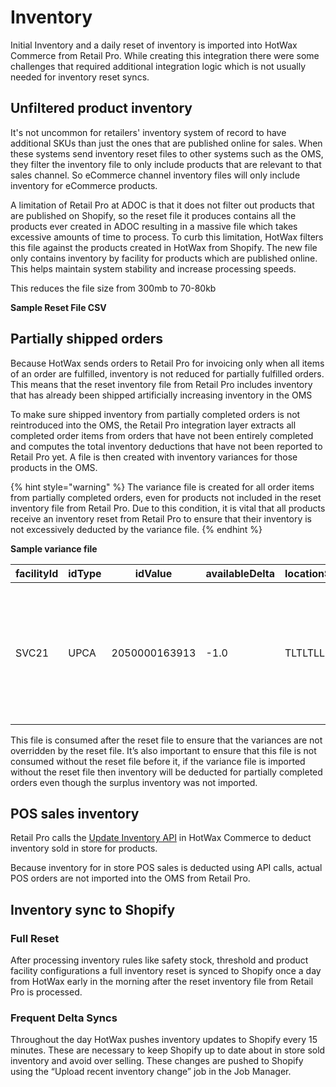 # Inventory

Initial Inventory and a daily reset of inventory is imported into HotWax Commerce from Retail Pro. While creating this integration there were some challenges that required additional integration logic which is not usually needed for inventory reset syncs.

## Unfiltered product inventory
It's not uncommon for retailers' inventory system of record to have additional SKUs than just the ones that are published online for sales. When these systems send inventory reset files to other systems such as the OMS, they filter the inventory file to only include products that are relevant to that sales channel. So eCommerce channel inventory files will only include inventory for eCommerce products.

A limitation of Retail Pro at ADOC is that it does not filter out products that are published on Shopify, so the reset file it produces contains all the products ever created in ADOC resulting in a massive file which takes excessive amounts of time to process. To curb this limitation, HotWax filters this file against the products created in HotWax from Shopify. The new file only contains inventory by facility for products which are published online. This helps maintain system stability and increase processing speeds.

This reduces the file size from 300mb to 70-80kb

**Sample Reset File CSV**


## Partially shipped orders
Because HotWax sends orders to Retail Pro for invoicing only when all items of an order are fulfilled, inventory is not reduced for partially fulfilled orders. This means that the reset inventory file from Retail Pro includes inventory that has already been shipped artificially increasing inventory in the OMS

To make sure shipped inventory from partially completed orders is not reintroduced into the OMS, the Retail Pro integration layer extracts all completed order items from orders that have not been entirely completed and computes the total inventory deductions that have not been reported to Retail Pro yet. A file is then created with inventory variances for those products in the OMS.

{% hint style="warning" %}
The variance file is created for all order items from partially completed orders, even for products not included in the reset inventory file from Retail Pro. Due to this condition, it is vital that all products receive an inventory reset from Retail Pro to ensure that their inventory is not excessively deducted by the variance file.
{% endhint %}

**Sample variance file**

| facilityId | idType | idValue       | availableDelta | locationSeqId | varianceReasonId | comments |
|------------|--------|---------------|-----------------|----------------|------------------|----------|
| SVC21      | UPCA   | 2050000163913 | -1.0            | TLTLTLLL01     | VAR_INTEGR       | Inventory Variance sent as part of Reset Inventory deduction for partially completed orders |

This file is consumed after the reset file to ensure that the variances are not overridden by the reset file. It’s also important to ensure that this file is not consumed without the reset file before it, if the variance file is imported without the reset file then inventory will be deducted for partially completed orders even though the surplus inventory was not imported.
<!-- need to find a simpler way to write this^ -->

## POS sales inventory
Retail Pro calls the [Update Inventory API][updateInventoryDocs] in HotWax Commerce to deduct inventory sold in store for products.

Because inventory for in store POS sales is deducted using API calls, actual POS orders are not imported into the OMS from Retail Pro.

<!-- page links -->
[updateInventoryDocs]:(https://github.com/hotwax/oms-documentation/blob/oms1.0/Inventory/Update%20Inventory.md)


## Inventory sync to Shopify

### Full Reset
After processing inventory rules like safety stock, threshold and product facility configurations a full inventory reset is synced to Shopify once a day from HotWax early in the morning after the reset inventory file from Retail Pro is processed.

### Frequent Delta Syncs
Throughout the day HotWax pushes inventory updates to Shopify every 15 minutes. These are necessary to keep Shopify up to date about in store sold inventory and avoid over selling. These changes are pushed to Shopify using the “Upload recent inventory change” job in the Job Manager.
